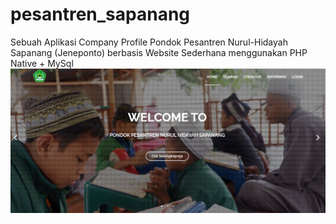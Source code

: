 # pesantren_sapanang
Sebuah Aplikasi Company Profile Pondok Pesantren Nurul-Hidayah Sapanang (Jeneponto) berbasis Website Sederhana menggunakan PHP Native + MySql
![desa](https://github.com/AbdillahNob/pesantren_sapanang/blob/main/bg.jpg)
